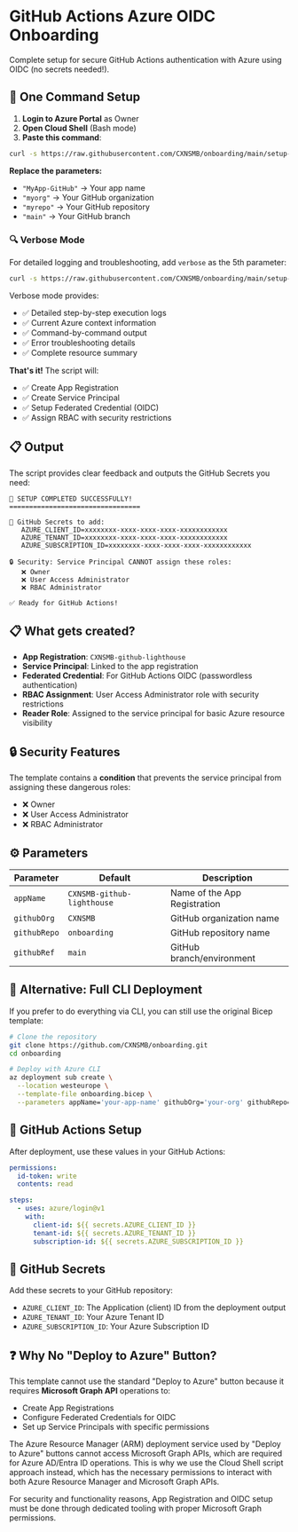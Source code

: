 # GitHub Actions Azure OIDC Onboarding

Complete setup for secure GitHub Actions authentication with Azure using OIDC (no secrets needed!).

## 🚀 One Command Setup

1. **Login to Azure Portal** as Owner
2. **Open Cloud Shell** (Bash mode)  
3. **Paste this command**:

```bash
curl -s https://raw.githubusercontent.com/CXNSMB/onboarding/main/setup-app-registration.sh | bash -s -- "Lubon Lighthouse Github" "CXNSMB" "azlighthouse" "main"
```

**Replace the parameters:**
- `"MyApp-GitHub"` → Your app name
- `"myorg"` → Your GitHub organization
- `"myrepo"` → Your GitHub repository  
- `"main"` → Your GitHub branch

### 🔍 Verbose Mode

For detailed logging and troubleshooting, add `verbose` as the 5th parameter:

```bash
curl -s https://raw.githubusercontent.com/CXNSMB/onboarding/main/setup-app-registration.sh | bash -s -- "Lubon Lighthouse Github" "CXNSMB" "azlighthouse" "main" verbose
```

Verbose mode provides:
- ✅ Detailed step-by-step execution logs
- ✅ Current Azure context information  
- ✅ Command-by-command output
- ✅ Error troubleshooting details
- ✅ Complete resource summary

**That's it!** The script will:
- ✅ Create App Registration
- ✅ Create Service Principal  
- ✅ Setup Federated Credential (OIDC)
- ✅ Assign RBAC with security restrictions

## 📋 Output

The script provides clear feedback and outputs the GitHub Secrets you need:

```
🎉 SETUP COMPLETED SUCCESSFULLY!
=================================

🎯 GitHub Secrets to add:
   AZURE_CLIENT_ID=xxxxxxxx-xxxx-xxxx-xxxx-xxxxxxxxxxxx
   AZURE_TENANT_ID=xxxxxxxx-xxxx-xxxx-xxxx-xxxxxxxxxxxx
   AZURE_SUBSCRIPTION_ID=xxxxxxxx-xxxx-xxxx-xxxx-xxxxxxxxxxxx

🔒 Security: Service Principal CANNOT assign these roles:
   ❌ Owner
   ❌ User Access Administrator
   ❌ RBAC Administrator

✅ Ready for GitHub Actions!
```

## 📋 What gets created?

- **App Registration**: `CXNSMB-github-lighthouse`
- **Service Principal**: Linked to the app registration
- **Federated Credential**: For GitHub Actions OIDC (passwordless authentication)
- **RBAC Assignment**: User Access Administrator role with security restrictions
- **Reader Role**: Assigned to the service principal for basic Azure resource visibility

## 🔒 Security Features

The template contains a **condition** that prevents the service principal from assigning these dangerous roles:

- ❌ Owner
- ❌ User Access Administrator  
- ❌ RBAC Administrator

## ⚙️ Parameters

| Parameter | Default | Description |
|-----------|---------|-------------|
| `appName` | `CXNSMB-github-lighthouse` | Name of the App Registration |
| `githubOrg` | `CXNSMB` | GitHub organization name |
| `githubRepo` | `onboarding` | GitHub repository name |
| `githubRef` | `main` | GitHub branch/environment |

## 🔧 Alternative: Full CLI Deployment

If you prefer to do everything via CLI, you can still use the original Bicep template:

```bash
# Clone the repository
git clone https://github.com/CXNSMB/onboarding.git
cd onboarding

# Deploy with Azure CLI
az deployment sub create \
  --location westeurope \
  --template-file onboarding.bicep \
  --parameters appName='your-app-name' githubOrg='your-org' githubRepo='your-repo'
```

## 📖 GitHub Actions Setup

After deployment, use these values in your GitHub Actions:

```yaml
permissions:
  id-token: write
  contents: read

steps:
  - uses: azure/login@v1
    with:
      client-id: ${{ secrets.AZURE_CLIENT_ID }}
      tenant-id: ${{ secrets.AZURE_TENANT_ID }}
      subscription-id: ${{ secrets.AZURE_SUBSCRIPTION_ID }}
```

## 🎯 GitHub Secrets

Add these secrets to your GitHub repository:

- `AZURE_CLIENT_ID`: The Application (client) ID from the deployment output
- `AZURE_TENANT_ID`: Your Azure Tenant ID
- `AZURE_SUBSCRIPTION_ID`: Your Azure Subscription ID

## ❓ Why No "Deploy to Azure" Button?

This template cannot use the standard "Deploy to Azure" button because it requires **Microsoft Graph API** operations to:

- Create App Registrations
- Configure Federated Credentials for OIDC
- Set up Service Principals with specific permissions

The Azure Resource Manager (ARM) deployment service used by "Deploy to Azure" buttons cannot access Microsoft Graph APIs, which are required for Azure AD/Entra ID operations. This is why we use the Cloud Shell script approach instead, which has the necessary permissions to interact with both Azure Resource Manager and Microsoft Graph APIs.

For security and functionality reasons, App Registration and OIDC setup must be done through dedicated tooling with proper Microsoft Graph permissions.
